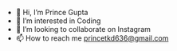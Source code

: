 - 👋 Hi, I’m Prince Gupta
- 👀 I’m interested in Coding
- 💞️ I’m looking to collaborate on Instagram
- 📫 How to reach me princetkd636@gmail.com


